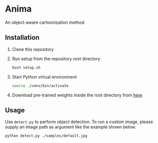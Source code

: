 # Anima

An object-aware cartoonization method

## Installation

1. Clone this repository

2. Run setup from the repository root directory

   ```bash
   bash setup.sh
   ```

3. Start Python virtual environment

   ```bash
   source ./venv/bin/activate
   ```

4. Download pre-trained weights inside the root directory from [here](https://github.com/matterport/Mask_RCNN/releases/download/v2.0/mask_rcnn_coco.h5)

## Usage

Use `detect.py` to perform object detection. To run a custom image,
please supply an image path as argument like the example shown below:

```bash
python detect.py ./samples/default.jpg
```
